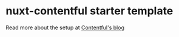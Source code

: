 # nuxt-contentful starter template

Read more about the setup at [Contentful's blog](https://www.contentful.com/developers/docs/javascript/tutorials/integrate-contentful-with-vue-and-nuxt/)